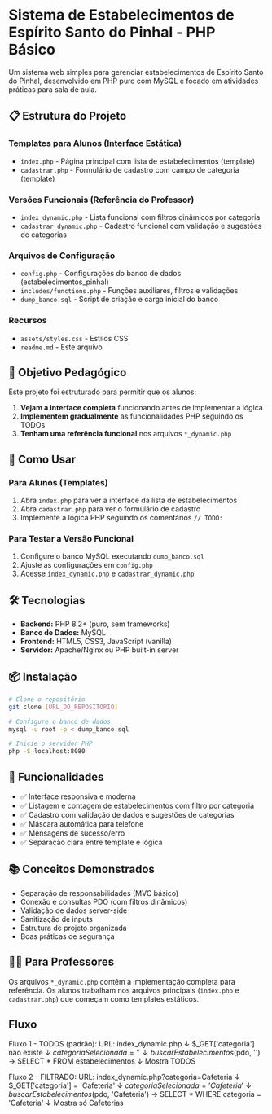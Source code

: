 # Sistema de Estabelecimentos de Espírito Santo do Pinhal - PHP Básico

Um sistema web simples para gerenciar estabelecimentos de Espírito Santo do Pinhal, desenvolvido em PHP puro com MySQL e focado em atividades práticas para sala de aula.

## 📋 Estrutura do Projeto

### Templates para Alunos (Interface Estática)
- `index.php` - Página principal com lista de estabelecimentos (template)
- `cadastrar.php` - Formulário de cadastro com campo de categoria (template)

### Versões Funcionais (Referência do Professor)
- `index_dynamic.php` - Lista funcional com filtros dinâmicos por categoria
- `cadastrar_dynamic.php` - Cadastro funcional com validação e sugestões de categorias

### Arquivos de Configuração
- `config.php` - Configurações do banco de dados (estabelecimentos_pinhal)
- `includes/functions.php` - Funções auxiliares, filtros e validações
- `dump_banco.sql` - Script de criação e carga inicial do banco

### Recursos
- `assets/styles.css` - Estilos CSS
- `readme.md` - Este arquivo

## 🎯 Objetivo Pedagógico

Este projeto foi estruturado para permitir que os alunos:

1. **Vejam a interface completa** funcionando antes de implementar a lógica
2. **Implementem gradualmente** as funcionalidades PHP seguindo os TODOs
3. **Tenham uma referência funcional** nos arquivos `*_dynamic.php`

## 🚀 Como Usar

### Para Alunos (Templates)
1. Abra `index.php` para ver a interface da lista de estabelecimentos
2. Abra `cadastrar.php` para ver o formulário de cadastro
3. Implemente a lógica PHP seguindo os comentários `// TODO:`

### Para Testar a Versão Funcional
1. Configure o banco MySQL executando `dump_banco.sql`
2. Ajuste as configurações em `config.php`
3. Acesse `index_dynamic.php` e `cadastrar_dynamic.php`

## 🛠️ Tecnologias

- **Backend:** PHP 8.2+ (puro, sem frameworks)
- **Banco de Dados:** MySQL
- **Frontend:** HTML5, CSS3, JavaScript (vanilla)
- **Servidor:** Apache/Nginx ou PHP built-in server

## 📦 Instalação

```bash
# Clone o repositório
git clone [URL_DO_REPOSITORIO]

# Configure o banco de dados
mysql -u root -p < dump_banco.sql

# Inicie o servidor PHP
php -S localhost:8080
```

## 🎨 Funcionalidades

- ✅ Interface responsiva e moderna
- ✅ Listagem e contagem de estabelecimentos com filtro por categoria
- ✅ Cadastro com validação de dados e sugestões de categorias
- ✅ Máscara automática para telefone
- ✅ Mensagens de sucesso/erro
- ✅ Separação clara entre template e lógica

## 📚 Conceitos Demonstrados

- Separação de responsabilidades (MVC básico)
- Conexão e consultas PDO (com filtros dinâmicos)
- Validação de dados server-side
- Sanitização de inputs
- Estrutura de projeto organizada
- Boas práticas de segurança

## 👨‍🏫 Para Professores

Os arquivos `*_dynamic.php` contêm a implementação completa para referência. Os alunos trabalham nos arquivos principais (`index.php` e `cadastrar.php`) que começam como templates estáticos.
## Fluxo

Fluxo 1 - TODOS (padrão):
URL: index_dynamic.php
↓
$_GET['categoria'] não existe
↓
$categoriaSelecionada = ''
↓
buscarEstabelecimentos($pdo, '') → SELECT * FROM estabelecimentos
↓
Mostra TODOS


Fluxo 2 - FILTRADO:
URL: index_dynamic.php?categoria=Cafeteria
↓
$_GET['categoria'] = 'Cafeteria'
↓
$categoriaSelecionada = 'Cafeteria'
↓
buscarEstabelecimentos($pdo, 'Cafeteria') → SELECT * WHERE categoria = 'Cafeteria'
↓
Mostra só Cafeterias